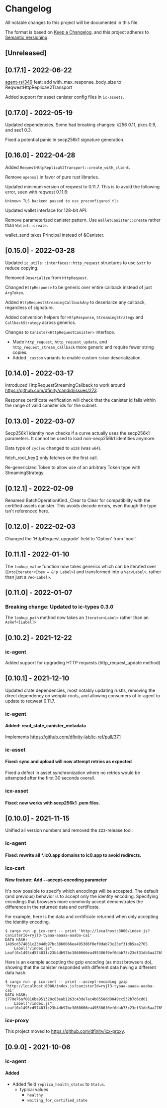 # Changelog

All notable changes to this project will be documented in this file.

The format is based on [Keep a Changelog](https://keepachangelog.com/en/1.0.0/),
and this project adheres to [Semantic Versioning](https://semver.org/spec/v2.0.0.html).

## [Unreleased]

## [0.17.1] - 2022-06-22

[agent-rs/349](https://github.com/dfinity/agent-rs/pull/349) feat: add with_max_response_body_size to ReqwestHttpReplicaV2Transport

Added support for asset canister config files in `ic-assets`.

## [0.17.0] - 2022-05-19

Updated dependencies.  Some had breaking changes: k256 0.11, pkcs 0.9, and sec1 0.3.

Fixed a potential panic in secp256k1 signature generation.

## [0.16.0] - 2022-04-28

Added `ReqwestHttpReplicaV2Transport::create_with_client`.

Remove `openssl` in favor of pure rust libraries.

Updated minimum version of reqwest to 0.11.7.  This is to avoid the following error, seen with reqwest 0.11.6:

```
Unknown TLS backend passed to use_preconfigured_tls
```

Updated wallet interface for 128-bit API.

Remove parameterized canister pattern.  Use `WalletCanister::create` rather than `Wallet::create`.

wallet_send takes Principal instead of &Canister.


## [0.15.0] - 2022-03-28

Updated `ic_utils::interfaces::http_request` structures to use `&str` to reduce copying.

Removed `Deserialize` from `HttpRequest`.

Changed `HttpResponse` to be generic over entire callback instead of just `ArgToken`.

Added `HttpRequestStreamingCallbackAny` to deserialize any callback, regardless of signature.

Added conversion helpers for `HttpResponse`, `StreamingStrategy` and `CallbackStrategy` across generics.

Changes to `Canister<HttpRequestCanister>` interface.

* Made `http_request`, `http_request_update`, and `http_request_stream_callback` more generic and require fewer string copies.
* Added `_custom` variants to enable custom `token` deserialization.

## [0.14.0] - 2022-03-17

Introduced HttpRequestStreamingCallback to work around https://github.com/dfinity/candid/issues/273.

Response certificate verification will check that the canister id falls within the range of valid canister ids for the subnet.

## [0.13.0] - 2022-03-07
Secp256k1 identity now checks if a curve actually uses the secp256k1 parameters. It cannot be used to load non-secp256k1 identities anymore.

Data type of `cycles` changed to `u128` (was `u64`).

fetch_root_key() only fetches on the first call.

Re-genericized Token to allow use of an arbitrary Token type with StreamingStrategy.

## [0.12.1] - 2022-02-09

Renamed BatchOperationKind._Clear to Clear for compatibility with the certified assets canister.
This avoids decode errors, even though the type isn't referenced here.

## [0.12.0] - 2022-02-03

Changed the 'HttpRequest.upgrade' field to 'Option<bool>' from 'bool'.

## [0.11.1] - 2022-01-10

The `lookup_value` function now takes generics which can be iterated over (`IntoIterator<Item = &'p Label>`)  and transformed into a `Vec<Label>`, rather than just a `Vec<Label>`.

## [0.11.0] - 2022-01-07

### Breaking change: Updated to ic-types 0.3.0

The `lookup_path` method now takes an `Iterator<Label>` rather than an `AsRef<[Label]>`

## [0.10.2] - 2021-12-22

### ic-agent

Added support for upgrading HTTP requests (http_request_update method)

## [0.10.1] - 2021-12-10

Updated crate dependencies, most notably updating rustls,
removing the direct dependency on webpki-roots, and allowing
consumers of ic-agent to update to reqwest 0.11.7.

### ic-agent

#### Added: read_state_canister_metadata

Implements https://github.com/dfinity-lab/ic-ref/pull/371

### ic-asset

#### Fixed: sync and upload will now attempt retries as expected

Fixed a defect in asset synchronization where no retries would be attempted after the first 30 seconds overall.

### icx-asset

#### Fixed: now works with secp256k1 .pem files.

## [0.10.0] - 2021-11-15

Unified all version numbers and removed the zzz-release tool.

### ic-agent

#### Fixed: rewrite all *.ic0.app domains to ic0.app to avoid redirects.

### icx-cert

#### New feature: Add --accept-encoding parameter

It's now possible to specify which encodings will be accepted.  The default (and previous) behavior
is to accept only the identity encoding.  Specifying encodings that browsers more commonly accept
demonstrates the difference in the returned data and certificate.

For example, here is the data and certificate returned when only accepting the identity encoding.

```
$ cargo run -p icx-cert -- print 'http://localhost:8000/index.js?canisterId=ryjl3-tyaaa-aaaaa-aaaba-cai'
DATA HASH: 1495cd574831c23b4db97bc3860666ea495386f0ef0dab73c23ef31db5aa2765
    Label("/index.js", Leaf(0x1495cd574831c23b4db97bc3860666ea495386f0ef0dab73c23ef31db5aa2765)),
```

Here is an example accepting the gzip encoding (as most browsers do), showing that the canister
responded with different data having a different data hash.

```
$ cargo run -p icx-cert -- print --accept-encoding gzip 'http://localhost:8000/index.js?canisterId=ryjl3-tyaaa-aaaaa-aaaba-cai'
DATA HASH: 1770e76af0816ba951320c03eab1263c43de7ac4b0558dd9049cc532b7d6cd01
    Label("/index.js", Leaf(0x1495cd574831c23b4db97bc3860666ea495386f0ef0dab73c23ef31db5aa2765)),
```

### icx-proxy

This project moved to https://github.com/dfinity/icx-proxy.

## [0.9.0] - 2021-10-06

### ic-agent

#### Added

- Added field `replica_health_status` to `Status`.
    - typical values
        - `healthy`
        - `waiting_for_certified_state`
